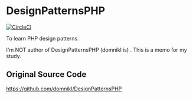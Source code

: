 # DesignPatternsPHP

[![CircleCI](https://circleci.com/gh/tyabu12/kata/tree/designpatternsphp.svg?style=svg)](https://circleci.com/gh/tyabu12/kata/tree/designpatternsphp)

To learn PHP design patterns.

I'm NOT author of DesignPatternsPHP (domnikl is) . This is a memo for my study.

## Original Source Code

<https://github.com/domnikl/DesignPatternsPHP>
